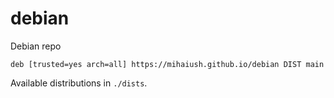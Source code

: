# debian
Debian repo
```
deb [trusted=yes arch=all] https://mihaiush.github.io/debian DIST main
```
Available distributions in `./dists`.
